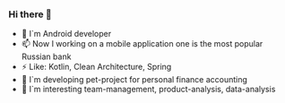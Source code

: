 ### Hi there 👋
- 🌱 I`m Android developer
- 📫 Now I working on a mobile application one is the most popular Russian bank
- ⚡ Like: Kotlin, Clean Architecture, Spring
- 🔭 I`m developing pet-project for personal finance accounting
- 🤔 I`m interesting team-management, product-analysis, data-analysis

<!--
**bugtsa/bugtsa** is a ✨ _special_ ✨ repository because its `README.md` (this file) appears on your GitHub profile.

Here are some ideas to get you started:

- 🔭 I’m currently working on ...
- 🌱 I’m currently learning ...
- 👯 I’m looking to collaborate on ...
- 🤔 I’m looking for help with ...
- 💬 Ask me about ...
- 📫 How to reach me: ...
- 😄 Pronouns: ...
- ⚡ Fun fact: ...
-->

